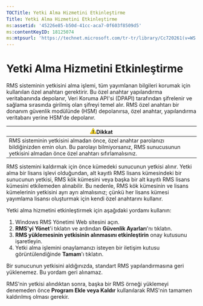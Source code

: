 ```yaml
---
TOCTitle: Yetki Alma Hizmetini Etkinleştirme
Title: Yetki Alma Hizmetini Etkinleştirme
ms:assetid: '45226e85-b50d-41cc-aca7-0f603f8509d5'
ms:contentKeyID: 18125074
ms:mtpsurl: 'https://technet.microsoft.com/tr-tr/library/Cc720261(v=WS.10)'
---
```


Yetki Alma Hizmetini Etkinleştirme
==================================

RMS sisteminin yetkisini alma işlemi, tüm yayımlanan bilgileri korumak için kullanılan özel anahtarı gerektirir. Bu özel anahtar yapılandırma veritabanında depolanır, Veri Koruma API'si (DPAPI) tarafından şifrelenir ve sağlama sırasında girilmiş olan şifreyi temel alır. RMS özel anahtarı bir donanım güvenlik modülünde (HSM) depolanırsa, özel anahtar, yapılandırma veritabanı yerine HSM'de depolanır.

| ![](images/Cc720261.Caution(WS.10).gif)Dikkat                                                                                                                |
|-------------------------------------------------------------------------------------------------------------------------------------------------------------------------------------------|
| RMS sisteminin yetkisini almadan önce, özel anahtar parolanızı bildiğinizden emin olun. Bu parolayı bilmiyorsanız, RMS sunucusunun yetkisini almadan önce özel anahtarı sıfırlamalısınız. |

RMS sistemini kaldırmak için önce kümedeki sunucunun yetkisi alınır. Yetki alma bir lisans işlevi olduğundan, alt kayıtlı RMS lisans kümesindeki bir sunucunun yetkisi, RMS kök kümesini veya başka bir alt kayıtlı RMS lisans kümesini etkilemeden alınabilir. Bu nedenle, RMS kök kümesinin ve lisans kümelerinin yetkisini ayrı ayrı almalısınız; çünkü her lisans kümesi yayımlama lisansı oluşturmak için kendi özel anahtarını kullanır.

Yetki alma hizmetini etkinleştirmek için aşağıdaki yordamı kullanın:

1.  Windows RMS Yönetimi Web sitesini açın.
2.  **RMS'yi Yönet**'i tıklatın ve ardından **Güvenlik Ayarları**'nı tıklatın.
3.  **RMS yüklemesinin yetkisinin alınmasını etkinleştirin** onay kutusunu işaretleyin.
4.  Yetki alma işlemini onaylamanızı isteyen bir iletişim kutusu görüntülendiğinde **Tamam**'ı tıklatın.

Bir sunucunun yetkisini aldığınızda, standart RMS yapılandırmasına geri yüklenemez. Bu yordam geri alınamaz.

RMS'nin yetkisi alındıktan sonra, başka bir RMS örneği yüklemeyi denemeden önce **Program Ekle veya Kaldır** kullanılarak RMS'nin tamamen kaldırılmış olması gerekir.
